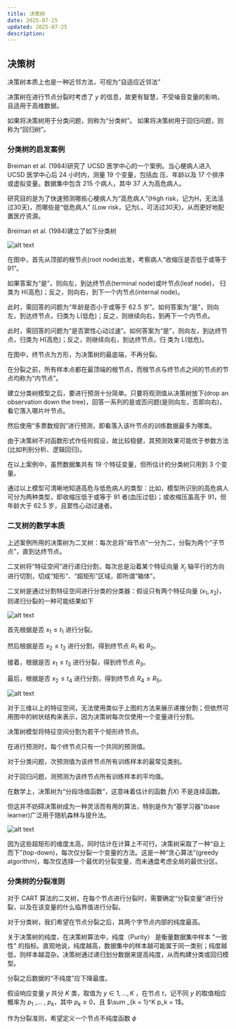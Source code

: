 ```yaml
---
title: 决策树
date: 2025-07-25
updated: 2025-07-25
description:
---
```


## 决策树

决策树本质上也是一种近邻方法，可视为“自适应近邻法”

决策树在进行节点分裂时考虑了 $y$ 的信息，故更有智慧，不受噪音变量的影响，且适用于高维数据。

如果将决策树用于分类问题，则称为“分类树”。
如果将决策树用于回归问题，则称为“回归树”。

### 分类树的启发案例

Breiman et al. (1984)研究了 UCSD 医学中心的一个案例。当心梗病人进入 UCSD 医学中心后 24 小时内，测量 19 个变量，包括血
压、年龄以及 17 个排序或虚拟变量。数据集中包含 215 个病人，其中 37
人为高危病人。

研究目的是为了快速预测哪些心梗病人为“高危病人”(High risk，记为H，无法活过30天)，而哪些是“低危病人” (Low risk，记为L，可活过30天)，从而更好地配置医疗资源。

Breiman et al. (1984)建立了如下分类树

![alt text](image.png)

在图中，首先从顶部的根节点(root node)出发，考察病人“收缩压是否低于或等于 91”。

如果答案为“是”，则向左，到达终节点(terminal node)或叶节点(leaf node)，
归类为 H(高危)；反之，则向右，到下一个内节点(internal node)。

此时，需回答的问题为“年龄是否小于或等于 62.5 岁”。如何答案为“是”，则向左，到达终节点，归类为 L(低危)；反之，则继续向右，到再下一个内节点。

此时，需回答的问题为“是否窦性心动过速”。如何答案为“是”，则向左，到达终节点，归类为 H(高危)；反之，则继续向右，到达终节点，归
类为 L(低危)。

在图中，终节点为方形，为决策树的最底端，不再分裂。

在分裂之前，所有样本点都在最顶端的根节点，而根节点与终节点之间的节点的节点均称为“内节点”。

建立分类树模型之后，要进行预测十分简单。只要将观测值从决策树放下(drop an observation down the tree)，回答一系列的是或否问题(是则向左，否即向右)，看它落入哪片叶节点。

然后使用“多票数规则”进行预测，即看落入该叶节点的训练数据最多为哪类。

由于决策树不对函数形式作任何假设，故比较稳健，其预测效果可能优于参数方法(比如判别分析、逻辑回归)。

在以上案例中，虽然数据集共有 19 个特征变量，但所估计的分类树只用到 3 个变量。

通过以上模型可清晰地知道高危与低危病人的类型：比如，模型所识别的高危病人可分为两种类型，即收缩压低于或等于 91 者(血压过低)；或收缩压虽高于 91，但年龄大于 62.5 岁，且窦性心动过速者。

### 二叉树的数学本质

上述案例所用的决策树为二叉树：每次总将“母节点”一分为二，分裂为两个“子节点”，直到达终节点。

二叉树将“特征空间”进行递归分割，每次总是沿着某个特征向量 $X_j$ 轴平行的方向进行切割，切成“矩形”、“超矩形”区域，即所谓“箱体”。

二叉树是通过分割特征空间进行分类的分类器：假设只有两个特征向量 $(x_1,x_2)$，则递归分裂的一种可能结果如下

![alt text](image-1.png)

首先根据是否 $x_1 \leq t_1$ 进行分裂。

然后根据是否 $x_2 \leq t_2$ 进行分割，得到终节点 $R_1$ 和 $R_2$。

接着，根据是否 $x_1 \leq t_3$ 进行分裂，得到终节点 $R_3$。

最后，根据是否 $x_2 \leq t_4$ 进行分割，得到终节点 $R_4 \leq R_5$。

![alt text](image-2.png)

对于三维以上的特征空间，无法使用类似于上图的方法来展示递推分割；但依然可用图中的树状结构来表示，因为决策树每次仅使用一个变量进行分割。

决策树模型将特征空间分割为若干个矩形终节点。

在进行预测时，每个终节点只有一个共同的预测值。

对于分类问题，次预测值为该终节点所有训练样本的最常见类别。

对于回归问题，测预测为该终节点所有训练样本的平均值。

在数学上，决策树为“分段场值函数”，这意味着估计的函数 $\hat f(X)$ 不是连续函数。

但这并不妨碍决策树成为一种灵活而有用的算法，特别是作为“基学习器”(base learner)广泛用于随机森林与提升法。

![alt text](image-3.png)

因为这些超矩形的维度太高，同时估计在计算上不可行。决策树采取了一种“自上而下”(top-down)，每次仅分裂一个变量的方法。这是一种“贪心算法”(greedy algorithm)，每次仅选择一个最优的分裂变量，而未通盘考虑全局的最优分区。

### 分类树的分裂准则

对于 CART 算法的二叉树，在每个节点进行分裂时，需要确定“分裂变量”进行分裂，以及在该变量的什么临界值进行分裂。

对于分类树，我们希望在节点分裂之后，其两个字节点内部的纯度最高。

关于决策树的纯度，在决策树算法中，纯度（Purity） 是衡量数据集中样本 "一致性" 的指标。直观地说，纯度越高，数据集中的样本越可能属于同一类别；纯度越低，则样本越混杂。决策树通过递归划分数据来提高纯度，从而构建分类或回归模型。

分裂之后数据的“不纯度”应下降最度。

假设响应变量 $y$ 共分 $K$ 类，取值为 $y \in {1,\dots , K}$ ，在节点 $t$，记不同 $y$ 的取值相应概率为 $p_1$ ,$\dots$ , $p_k$，其中 $p_k \geq 0$，且 $\sum _{k = 1}^K p_k = 1$。

作为分裂准则，希望定义一个节点不纯度函数 $\phi$